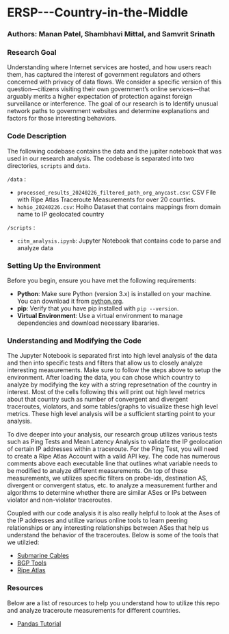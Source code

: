 # ERSP---Country-in-the-Middle

### Authors: Manan Patel, Shambhavi Mittal, and Samvrit Srinath

### Research Goal

Understanding where Internet services are hosted, and how users reach them, has captured the interest of government regulators and others concerned with privacy of data flows. We consider a specific version of this question—citizens visiting their own government’s online services—that arguably merits a higher expectation of protection against foreign surveillance or interference. The goal of our research is to Identify unusual network paths to government websites and determine explanations and factors for those interesting behaviors.

### Code Description

The following codebase contains the data and the jupiter notebook that was used in our research analysis. The codebase is separated into two directories, `scripts` and `data`.

`/data` :  
- `processed_results_20240226_filtered_path_org_anycast.csv`: CSV File with Ripe Atlas Traceroute Measurements for over 20 counties.
- `hohio_20240226.csv`: Hoiho Dataset that contains mappings from domain name to IP geolocated country

`/scripts` :
- `citm_analysis.ipynb`: Jupyter Notebook that contains code to parse and analyze data


### Setting Up the Environment

Before you begin, ensure you have met the following requirements:

- **Python**: Make sure Python (version 3.x) is installed on your machine. You can download it from [python.org](https://www.python.org/downloads/).
- **pip**: Verify that you have pip installed with `pip --version`.
- **Virtual Environment**: Use a virtual environment to manage dependencies and download necessary libararies.


### Understanding and Modifying the Code

The Jupyter Notebook is separated first into high level analysis of the data and then into specific tests and filters that allow us to closely analyze interesting measurements. Make sure to follow the steps above to setup the environment. After loading the data, you can chose which country to analyze by modifying the key with a string represetnation of the country in interest. Most of the cells following this will print out high level metrics about that country such as number of convergent and divergent traceroutes, violators, and some tables/graphs to visualize these high level metrics. These high level analysis will be a sufficient starting point to your analysis.

To dive deeper into your analysis, our research group utilizes various tests such as Ping Tests and Mean Latency Analysis to validate the IP geolocation of certain IP addresses within a traceroute. For the Ping Test, you will need to create a Ripe Atlas Account with a valid API key. The code has numerous comments above each executable line that outlines what variable needs to be modified to analyze different measurements. On top of these measurements, we utilizes specific filters on probe-ids, destination AS, divergent or convergent status, etc. to analyze a measurement further and algorithms to determine whether there are similar ASes or IPs between violator and non-violator traceroutes.

Coupled with our code analysis it is also really helpful to look at the Ases of the IP addresses and utilize various online tools to learn peering relationships or any interesting relationships between ASes that help us understand the behavior of the traceroutes. Below is some of the tools that we utilzied:
- [Submarine Cables](https://www.submarinecablemap.com/)
- [BGP Tools](https://bgp.tools/)
- [Ripe Atlas](https://atlas.ripe.net/measurements/)

### Resources

Below are a list of resources to help you understand how to utilize this repo and analyze traceroute measurements for different countries.
- [Pandas Tutorial](https://github.com/dsc-courses/dsc10-2023-fa/blob/master/labs/lab01/lab01.ipynb)
